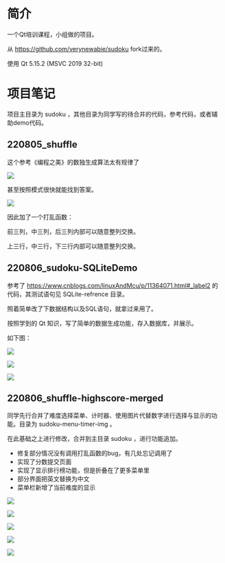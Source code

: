 # 简介

一个Qt培训课程，小组做的项目。

从 https://github.com/verynewabie/sudoku fork过来的。

使用 Qt 5.15.2 (MSVC 2019 32-bit)

# 项目笔记

项目主目录为 sudoku ，其他目录为同学写的待合并的代码，参考代码，或者辅助demo代码。

## 220805_shuffle

这个参考《编程之美》的数独生成算法太有规律了

![](pics/algo-pic.png)

甚至按照模式很快就能找到答案。

![](pics/algo-manner.jpg)

因此加了一个打乱函数：

前三列，中三列，后三列内部可以随意整列交换。

上三行，中三行，下三行内部可以随意整列交换。

## 220806_sudoku-SQLiteDemo

参考了 https://www.cnblogs.com/linuxAndMcu/p/11364071.html#_label2 的代码，其测试语句见 SQLite-refrence 目录。

照着简单改了下数据结构以及SQL语句，就拿过来用了。

按照学到的 Qt 知识，写了简单的数据生成功能，存入数据库，并展示。

如下图：

![](pics/sqlite_01.png)

![](pics/sqlite_02.png)

![](pics/sqlite_03.png)

## 220806_shuffle-highscore-merged

同学先行合并了难度选择菜单、计时器、使用图片代替数字进行选择与显示的功能。目录为 sudoku-menu-timer-img 。

在此基础之上进行修改，合并到主目录 sudoku ，进行功能追加。

- 修复部分情况没有调用打乱函数的bug，有几处忘记调用了
- 实现了分数提交页面
- 实现了显示排行榜功能，但是折叠在了更多菜单里
- 部分界面把英文替换为中文
- 菜单栏新增了当前难度的显示

![](pics/220806_shuffle-highscore-merged-01.png)

![](pics/220806_shuffle-highscore-merged-02.png)

![](pics/220806_shuffle-highscore-merged-03.png)

![](pics/220806_shuffle-highscore-merged-04.png)

![](pics/220806_shuffle-highscore-merged-05.png)

